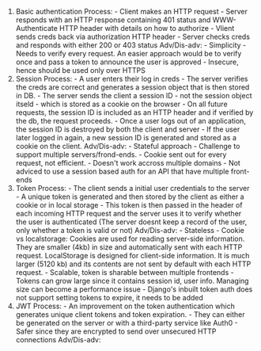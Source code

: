 1. Basic authentication
		Process:
			- Client makes an HTTP request
			- Server responds with an HTTP response containing 401 status and WWW-Authenticate HTTP header with details on how to authorize
			- Vlient sends creds back via authorization HTTP header
			- Server checks creds and responds with either 200 or 403 status
		Adv/Dis-adv:
			- Simplicity
			- Needs to verify every request. An easier approach would be to verify once and pass a token to announce the user is approved
			- Insecure, hence should be used only over HTTPS
2. Session
	Process:
		- A user enters their log in creds
		- The server verifies the creds are correct and generates a session object that is then stored in DB.
		- The server sends the client a session ID - not the session object itseld - which is stored as a cookie on the browser
		- On all future requests, the session ID is included as an HTTP header and if verified by the db, the request proceeds.
		- Once a user logs out of an application, the session ID is destroyed by both the client and server
		- If the user later logged in again, a new session ID is generated and stored as a cookie on the client.
	Adv/Dis-adv:
		- Stateful approach
		- Challenge to support multiple servers/frond-ends.
		- Cookie sent out for every request, not efficient.
		- Doesn't work accross multiple domains
		- Not adviced to use a session based auth for an API that have multiple front-ends
3. Token
	Process:
		- The client sends a initial user credentials to the server
		- A unique token is generated and then stored by the client as either a cookie or in local storage
		- This token is then passed in the header of each incoming HTTP request and the server uses it to verify whether the user is authenticated (The server doesnt keep a record of the user, only whether a token is valid or not)
	Adv/Dis-adv:
		- Stateless
		- Cookie vs localstorage: Cookies are used for reading server-side information. They are smaller (4kb) in size and automatically sent with each HTTP request. LocalStorage is designed for client-side information. It is much larger (5120 kb) and its contents are not sent by default with each HTTP request.
		- Scalable, token is sharable between multiple frontends
		- Tokens can grow large since it contains session id, user info. Managing size can become a performance issue
		- Django's inbuilt token auth does not support setting tokens to expire, it needs to be added
5. JWT
	Process:
		- An improvement on the token authentication which generates unique client tokens and token expiration.
		- They can either be generated on the server or with a third-party service like Auth0
		- Safer since they are encrypted to send over unsecured HTTP connections
	Adv/Dis-adv:

